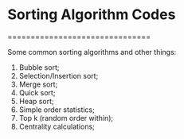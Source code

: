 # Sorting Algorithm Codes
===============================

Some common sorting algorithms and other things:
1. Bubble sort;
2. Selection/Insertion sort;
3. Merge sort;
4. Quick sort;
5. Heap sort;
6. Simple order statistics;
7. Top k (random order within);
8. Centrality calculations;


